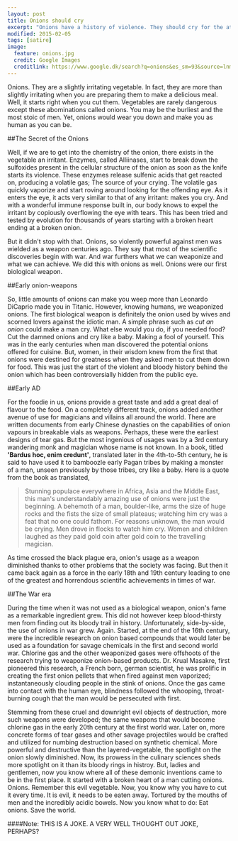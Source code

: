 ```yaml
---
layout: post
title: Onions should cry
excerpt: "Onions have a history of violence. They should cry for the atrocities."
modified: 2015-02-05
tags: [satire]
image:
  feature: onions.jpg
  credit: Google Images
  creditlink: https://www.google.dk/search?q=onions&es_sm=93&source=lnms&tbm=isch&sa=X&ei=GsDTVIDbOobzUK7fguAK&ved=0CAgQ_AUoAQ&biw=1304&bih=639
---
```


Onions. They are a slightly irritating vegetable. In fact, they are more than slightly irritating when you are preparing them to make a delicious meal. Well, it starts right when you cut them. Vegetables are rarely dangerous except these abominations called onions. You may be the burliest and the most stoic of men. Yet, onions would wear you down and make you as human as you can be. 

##The Secret of the Onions

Well, if we are to get into the chemistry of the onion, there exists in the vegetable an irritant. Enzymes, called Alliinases, start to break down the sulfoxides present in the cellular structure of the onion as soon as the knife starts its violence. These enzymes release sulfenic acids that get reacted on, producing a volatile gas; The source of your crying. The volatile gas quickly vaporize and start roving around looking for the offending eye. As it enters the eye, it acts very similar to that of any irritant: makes you cry. And with a wonderful immune response built in, our body knows to expel the irritant by copiously overflowing the eye with tears. This has been tried and tested by evolution for thousands of years starting with a broken heart ending at a broken onion.  

But it didn't stop with that. Onions, so violently powerful against men was wielded as a weapon centuries ago. They say that most of the scientific discoveries begin with war. And war furthers what we can weaponize and what we can achieve. We did this with onions as well. Onions were our first biological weapon.

##Early onion-weapons

So, little amounts of onions can make you weep more than Leonardo DiCaprio made you in Titanic. However, knowing humans, we weaponized onions. The first biological weapon is definitely the onion used by wives and scorned lovers against the idiotic man. A simple phrase such as *cut an onion* could make a man cry. What else would you do, if you needed food? Cut the damned onions and cry like a baby. Making a fool of yourself. This was in the early centuries when man discovered the potential onions offered for cuisine. But, women, in their wisdom knew from the first that onions were destined for greatness when they asked men to cut them down for food. This was just the start of the violent and bloody history behind the onion which has been controversially hidden from the public eye.

##Early AD

For the foodie in us, onions provide a great taste and add a great deal of flavour to the food. On a completely different track, onions added another avenue of use for magicians and villains all around the world. There are written documents from early Chinese dynasties on the capabilities of onion vapours in breakable vials as weapons. Perhaps, these were the earliest designs of tear gas. But the most ingenious of usages was by a 3rd century wandering monk and magician whose name is not known. In a book, titled **'Bardus hoc, enim credunt'**, translated later in the 4th-to-5th century, he is said to have used it to bamboozle early Pagan tribes by making a monster of a man, unseen previously by those tribes, cry like a baby. Here is a quote from the book as translated,

> Stunning populace everywhere in Africa, Asia and the Middle East, this man's understandably amazing use of onions were just the beginning. A behemoth of a man, boulder-like, arms the size of huge rocks and the fists the size of small plateaus; watching him cry was a feat that no one could fathom. For reasons unknown, the man would be crying. Men drove in flocks to watch him cry. Women and children laughed as they paid gold coin after gold coin to the travelling magician. 

As time crossed the black plague era, onion's usage as a weapon diminished thanks to other problems that the society was facing. But then it came back again as a force in the early 18th and 19th century leading to one of the greatest and horrendous scientific achievements in times of war.

##The War era

During the time when it was not used as a biological weapon, onion's fame as a remarkable ingredient grew. This did not however keep blood-thirsty men from finding out its bloody trail in history. Unfortunately, side-by-side, the use of onions in war grew. Again. Started, at the end of the 16th century, were the incredible research on onion based compounds that would later be used as a foundation for savage chemicals in the first and second world war. Chlorine gas and the other weaponized gases were offshoots of the research trying to weaponize onion-based products. Dr. Krual Masakre, first pioneered this research, a French born, german scientist, he was prolific in creating the first onion pellets that when fired against men vaporized; instantaneously clouding people in the stink of onions. Once the gas came into contact with the human eye, blindness followed the whooping, throat-burning cough that the man would be persecuted with first.  

Stemming from these cruel and downright evil objects of destruction, more such weapons were developed; the same weapons that would become chlorine gas in the early 20th century at the first world war. Later on, more concrete forms of tear gases and other savage projectiles would be crafted and utilized for numbing destruction based on synthetic chemical. More powerful and destructive than the layered-vegetable, the spotlight on the onion slowly diminished. Now, its prowess in the culinary sciences sheds more spotlight on it than its bloody rings in histroy. But, ladies and gentlemen, now you know where all of these demonic inventions came to be in the first place. It started with a broken heart of a man cutting onions. Onions. Remember this evil vegetable. Now, you know why you have to cut it every time. It is evil, it needs to be eaten away. Tortured by the mouths of men and the incredibly acidic bowels. Now you know what to do: Eat onions. Save the world.

####Note: THIS IS A JOKE. A VERY WELL THOUGHT OUT JOKE, PERHAPS?


